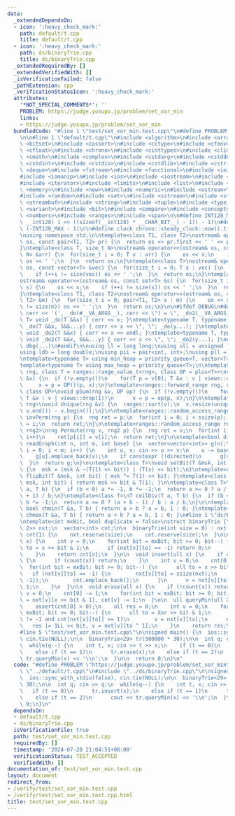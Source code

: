 ```yaml
---
data:
  _extendedDependsOn:
  - icon: ':heavy_check_mark:'
    path: default/t.cpp
    title: default/t.cpp
  - icon: ':heavy_check_mark:'
    path: ds/binaryTrie.cpp
    title: ds/binaryTrie.cpp
  _extendedRequiredBy: []
  _extendedVerifiedWith: []
  _isVerificationFailed: false
  _pathExtension: cpp
  _verificationStatusIcon: ':heavy_check_mark:'
  attributes:
    '*NOT_SPECIAL_COMMENTS*': ''
    PROBLEM: https://judge.yosupo.jp/problem/set_xor_min
    links:
    - https://judge.yosupo.jp/problem/set_xor_min
  bundledCode: "#line 1 \"test/set_xor_min.test.cpp\"\n#define PROBLEM \"https://judge.yosupo.jp/problem/set_xor_min\"\
    \n\n#line 1 \"default/t.cpp\"\n#include <algorithm>\n#include <array>\n#include\
    \ <bitset>\n#include <cassert>\n#include <cctype>\n#include <cfenv>\n#include\
    \ <cfloat>\n#include <chrono>\n#include <cinttypes>\n#include <climits>\n#include\
    \ <cmath>\n#include <complex>\n#include <cstdarg>\n#include <cstddef>\n#include\
    \ <cstdint>\n#include <cstdio>\n#include <cstdlib>\n#include <cstring>\n#include\
    \ <deque>\n#include <fstream>\n#include <functional>\n#include <initializer_list>\n\
    #include <iomanip>\n#include <ios>\n#include <iostream>\n#include <istream>\n\
    #include <iterator>\n#include <limits>\n#include <list>\n#include <map>\n#include\
    \ <memory>\n#include <new>\n#include <numeric>\n#include <ostream>\n#include <queue>\n\
    #include <random>\n#include <set>\n#include <sstream>\n#include <stack>\n#include\
    \ <streambuf>\n#include <string>\n#include <tuple>\n#include <type_traits>\n#include\
    \ <variant>\n#include <bit>\n#include <compare>\n#include <concepts>\n#include\
    \ <numbers>\n#include <ranges>\n#include <span>\n\n#define INT128_MAX (__int128)(((unsigned\
    \ __int128) 1 << ((sizeof(__int128) * __CHAR_BIT__) - 1)) - 1)\n#define INT128_MIN\
    \ (-INT128_MAX - 1)\n\n#define clock chrono::steady_clock::now().time_since_epoch().count()\n\
    \nusing namespace std;\n\ntemplate<class T1, class T2>\nostream& operator<<(ostream&\
    \ os, const pair<T1, T2> pr) {\n  return os << pr.first << ' ' << pr.second;\n\
    }\ntemplate<class T, size_t N>\nostream& operator<<(ostream& os, const array<T,\
    \ N> &arr) {\n  for(size_t i = 0; T x : arr) {\n    os << x;\n    if (++i != N)\
    \ os << ' ';\n  }\n  return os;\n}\ntemplate<class T>\nostream& operator<<(ostream&\
    \ os, const vector<T> &vec) {\n  for(size_t i = 0; T x : vec) {\n    os << x;\n\
    \    if (++i != size(vec)) os << ' ';\n  }\n  return os;\n}\ntemplate<class T>\n\
    ostream& operator<<(ostream& os, const set<T> &s) {\n  for(size_t i = 0; T x :\
    \ s) {\n    os << x;\n    if (++i != size(s)) os << ' ';\n  }\n  return os;\n\
    }\ntemplate<class T1, class T2>\nostream& operator<<(ostream& os, const map<T1,\
    \ T2> &m) {\n  for(size_t i = 0; pair<T1, T2> x : m) {\n    os << x;\n    if (++i\
    \ != size(m)) os << ' ';\n  }\n  return os;\n}\n\n#ifdef DEBUG\n#define dbg(...)\
    \ cerr << '(', _do(#__VA_ARGS__), cerr << \") = \", _do2(__VA_ARGS__)\ntemplate<typename\
    \ T> void _do(T &&x) { cerr << x; }\ntemplate<typename T, typename ...S> void\
    \ _do(T &&x, S&&...y) { cerr << x << \", \"; _do(y...); }\ntemplate<typename T>\
    \ void _do2(T &&x) { cerr << x << endl; }\ntemplate<typename T, typename ...S>\
    \ void _do2(T &&x, S&&...y) { cerr << x << \", \"; _do2(y...); }\n#else\n#define\
    \ dbg(...)\n#endif\n\nusing ll = long long;\nusing ull = unsigned long long;\n\
    using ldb = long double;\nusing pii = pair<int, int>;\nusing pll = pair<ll, ll>;\n\
    \ntemplate<typename T> using min_heap = priority_queue<T, vector<T>, greater<T>>;\n\
    template<typename T> using max_heap = priority_queue<T>;\n\ntemplate<ranges::forward_range\
    \ rng, class T = ranges::range_value_t<rng>, class OP = plus<T>>\nvoid pSum(rng\
    \ &v) {\n  if (!v.empty())\n    for(T p = v[0]; T &x : v | views::drop(1))\n \
    \     x = p = OP()(p, x);\n}\ntemplate<ranges::forward_range rng, class T = ranges::range_value_t<rng>,\
    \ class OP>\nvoid pSum(rng &v, OP op) {\n  if (!v.empty())\n    for(T p = v[0];\
    \ T &x : v | views::drop(1))\n      x = p = op(p, x);\n}\n\ntemplate<ranges::forward_range\
    \ rng>\nvoid Unique(rng &v) {\n  ranges::sort(v);\n  v.resize(unique(v.begin(),\
    \ v.end()) - v.begin());\n}\n\ntemplate<ranges::random_access_range rng>\nrng\
    \ invPerm(rng p) {\n  rng ret = p;\n  for(int i = 0; i < ssize(p); i++)\n    ret[p[i]]\
    \ = i;\n  return ret;\n}\n\ntemplate<ranges::random_access_range rng, ranges::random_access_range\
    \ rng2>\nrng Permute(rng v, rng2 p) {\n  rng ret = v;\n  for(int i = 0; i < ssize(p);\
    \ i++)\n    ret[p[i]] = v[i];\n  return ret;\n}\n\ntemplate<bool directed>\nvector<vector<int>>\
    \ readGraph(int n, int m, int base) {\n  vector<vector<int>> g(n);\n  for(int\
    \ i = 0; i < m; i++) {\n    int u, v; cin >> u >> v;\n    u -= base, v -= base;\n\
    \    g[u].emplace_back(v);\n    if constexpr (!directed)\n      g[v].emplace_back(u);\n\
    \  }\n  return g;\n}\n\ntemplate<class T>\nvoid setBit(T &msk, int bit, bool x)\
    \ {\n  msk = (msk & ~(T(1) << bit)) | (T(x) << bit);\n}\ntemplate<class T> void\
    \ flipBit(T &msk, int bit) { msk ^= T(1) << bit; }\ntemplate<class T> bool getBit(T\
    \ msk, int bit) { return msk >> bit & T(1); }\n\ntemplate<class T>\nT floorDiv(T\
    \ a, T b) {\n  if (b < 0) a *= -1, b *= -1;\n  return a >= 0 ? a / b : (a - b\
    \ + 1) / b;\n}\ntemplate<class T>\nT ceilDiv(T a, T b) {\n  if (b < 0) a *= -1,\
    \ b *= -1;\n  return a >= 0 ? (a + b - 1) / b : a / b;\n}\n\ntemplate<class T>\
    \ bool chmin(T &a, T b) { return a > b ? a = b, 1 : 0; }\ntemplate<class T> bool\
    \ chmax(T &a, T b) { return a < b ? a = b, 1 : 0; }\n#line 1 \"ds/binaryTrie.cpp\"\
    \ntemplate<int mxBit, bool duplicate = false>\nstruct binaryTrie {\n  vector<array<int,\
    \ 2>> nxt;\n  vector<int> cnt;\n\n  binaryTrie(int size = 0) : nxt(1, {-1, -1}),\
    \ cnt(1) {\n    nxt.reserve(size);\n    cnt.reserve(size);\n  }\n\n  int count(ull\
    \ x) {\n    int v = 0;\n    for(int bit = mxBit; bit >= 0; bit--) {\n      ull\
    \ to = x >> bit & 1;\n      if (nxt[v][to] == -1) return 0;\n      v = nxt[v][to];\n\
    \    }\n    return cnt[v];\n  }\n\n  void insert(ull x) {\n    if constexpr (!duplicate)\
    \ {\n      if (count(x)) return;\n    }\n    int v = 0;\n    cnt[0] += 1;\n  \
    \  for(int bit = mxBit; bit >= 0; bit--) {\n      ull to = x >> bit & 1;\n   \
    \   if (nxt[v][to] == -1) {\n        nxt[v][to] = ssize(nxt);\n        nxt.push_back({-1,\
    \ -1});\n        cnt.emplace_back();\n      }\n      v = nxt[v][to], cnt[v] +=\
    \ 1;\n    }\n  }\n\n  void erase(ull x) {\n    if (!count(x)) return;\n    int\
    \ v = 0;\n    cnt[0] -= 1;\n    for(int bit = mxBit; bit >= 0; bit--)\n      v\
    \ = nxt[v][x >> bit & 1], cnt[v] -= 1;\n  }\n\n  ull queryMin(ull Xor = 0LL) {\n\
    \    assert(cnt[0] > 0);\n    ull res = 0;\n    int v = 0;\n    for(int bit =\
    \ mxBit; bit >= 0; bit--) {\n      ull to = Xor >> bit & 1;\n      if (nxt[v][to]\
    \ != -1 and cnt[nxt[v][to]] >= 1)\n        v = nxt[v][to];\n      else\n     \
    \   res |= 1LL << bit, v = nxt[v][to ^ 1];\n    }\n    return res;\n  }\n};\n\
    #line 5 \"test/set_xor_min.test.cpp\"\n\nsigned main() {\n  ios::sync_with_stdio(false),\
    \ cin.tie(NULL);\n\n  binaryTrie<29> tr(500000 * 30);\n\n  int q; cin >> q;\n\
    \  while(q--) {\n    int t, x; cin >> t >> x;\n    if (t == 0)\n      tr.insert(x);\n\
    \    else if (t == 1)\n      tr.erase(x);\n    else if (t == 2)\n      cout <<\
    \ tr.queryMin(x) << '\\n';\n  }\n\n  return 0;\n}\n"
  code: "#define PROBLEM \"https://judge.yosupo.jp/problem/set_xor_min\"\n\n#include\
    \ \"../default/t.cpp\"\n#include \"../ds/binaryTrie.cpp\"\n\nsigned main() {\n\
    \  ios::sync_with_stdio(false), cin.tie(NULL);\n\n  binaryTrie<29> tr(500000 *\
    \ 30);\n\n  int q; cin >> q;\n  while(q--) {\n    int t, x; cin >> t >> x;\n \
    \   if (t == 0)\n      tr.insert(x);\n    else if (t == 1)\n      tr.erase(x);\n\
    \    else if (t == 2)\n      cout << tr.queryMin(x) << '\\n';\n  }\n\n  return\
    \ 0;\n}\n"
  dependsOn:
  - default/t.cpp
  - ds/binaryTrie.cpp
  isVerificationFile: true
  path: test/set_xor_min.test.cpp
  requiredBy: []
  timestamp: '2024-07-28 21:04:51+08:00'
  verificationStatus: TEST_ACCEPTED
  verifiedWith: []
documentation_of: test/set_xor_min.test.cpp
layout: document
redirect_from:
- /verify/test/set_xor_min.test.cpp
- /verify/test/set_xor_min.test.cpp.html
title: test/set_xor_min.test.cpp
---
```

